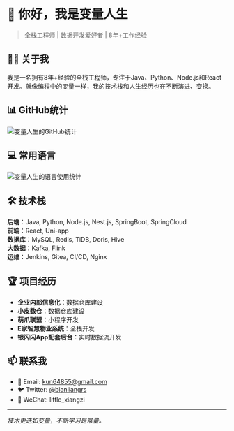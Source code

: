 # 👋 你好，我是变量人生

> 全栈工程师 | 数据开发爱好者 | 8年+工作经验

## 🧑‍💻 关于我

我是一名拥有8年+经验的全栈工程师，专注于Java、Python、Node.js和React开发。就像编程中的变量一样，我的技术栈和人生经历也在不断演进、变换。

## 📊 GitHub统计

![变量人生的GitHub统计](https://github-readme-stats.vercel.app/api?username=hhhh-wang&hide_title=true&hide_border=true&show_icons=true&include_all_commits=true&line_height=21&bg_color=0,EC6C6C,FFD479,FFFC79,73FA79&theme=graywhite&locale=cn)

## 💻 常用语言

![变量人生的语言使用统计](https://github-readme-stats.vercel.app/api/top-langs/?username=hhhh-wang&hide_title=true&hide_border=true&layout=compact&bg_color=0,73FA79,73FDFF,D783FF&theme=graywhite&locale=cn)


## 🛠️ 技术栈

**后端**：Java, Python, Node.js, Nest.js, SpringBoot, SpringCloud  
**前端**：React, Uni-app  
**数据库**：MySQL, Redis, TiDB, Doris, Hive  
**大数据**：Kafka, Flink  
**运维**：Jenkins, Gitea, CI/CD, Nginx

## 🏆 项目经历

- **企业内部信息化**：数据仓库建设
- **小皮数仓**：数据仓库建设
- **萌爪联盟**：小程序开发
- **E家智慧物业系统**：全栈开发
- **银闪闪App配套后台**：实时数据流开发

## 📫 联系我

- 📧 Email: kun64855@gmail.com
- 🐦 Twitter: [@bianliangrs](https://x.com/bianliangrs)
- 💬 WeChat: little_xiangzi

---

*技术更迭如变量，不断学习是常量。*
